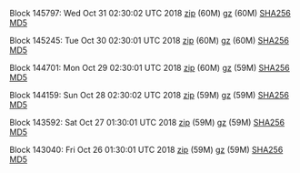 Block 145797: Wed Oct 31 02:30:02 UTC 2018 [zip](https://files.01coin.io/mainnet/2018-10-31/bootstrap.dat.zip) (60M) [gz](https://files.01coin.io/mainnet/2018-10-31/bootstrap.dat.tar.gz) (60M) [SHA256](https://files.01coin.io/mainnet/2018-10-31/sha256.txt) [MD5](https://files.01coin.io/mainnet/2018-10-31/md5.txt)

Block 145245: Tue Oct 30 02:30:01 UTC 2018 [zip](https://files.01coin.io/mainnet/2018-10-30/bootstrap.dat.zip) (60M) [gz](https://files.01coin.io/mainnet/2018-10-30/bootstrap.dat.tar.gz) (60M) [SHA256](https://files.01coin.io/mainnet/2018-10-30/sha256.txt) [MD5](https://files.01coin.io/mainnet/2018-10-30/md5.txt)

Block 144701: Mon Oct 29 02:30:01 UTC 2018 [zip](https://files.01coin.io/mainnet/2018-10-29/bootstrap.dat.zip) (60M) [gz](https://files.01coin.io/mainnet/2018-10-29/bootstrap.dat.tar.gz) (59M) [SHA256](https://files.01coin.io/mainnet/2018-10-29/sha256.txt) [MD5](https://files.01coin.io/mainnet/2018-10-29/md5.txt)

Block 144159: Sun Oct 28 02:30:02 UTC 2018 [zip](https://files.01coin.io/mainnet/2018-10-28/bootstrap.dat.zip) (59M) [gz](https://files.01coin.io/mainnet/2018-10-28/bootstrap.dat.tar.gz) (59M) [SHA256](https://files.01coin.io/mainnet/2018-10-28/sha256.txt) [MD5](https://files.01coin.io/mainnet/2018-10-28/md5.txt)

Block 143592: Sat Oct 27 01:30:01 UTC 2018 [zip](https://files.01coin.io/mainnet/2018-10-27/bootstrap.dat.zip) (59M) [gz](https://files.01coin.io/mainnet/2018-10-27/bootstrap.dat.tar.gz) (59M) [SHA256](https://files.01coin.io/mainnet/2018-10-27/sha256.txt) [MD5](https://files.01coin.io/mainnet/2018-10-27/md5.txt)

Block 143040: Fri Oct 26 01:30:01 UTC 2018 [zip](https://files.01coin.io/mainnet/2018-10-26/bootstrap.dat.zip) (59M) [gz](https://files.01coin.io/mainnet/2018-10-26/bootstrap.dat.tar.gz) (59M) [SHA256](https://files.01coin.io/mainnet/2018-10-26/sha256.txt) [MD5](https://files.01coin.io/mainnet/2018-10-26/md5.txt)
